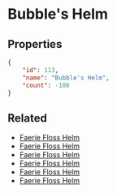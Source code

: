 # Bubble's Helm

<no description available>

## Properties

```json
{
    "id": 113,
    "name": "Bubble's Helm",
    "count": -100
}
```

## Related

- [Faerie Floss Helm](../items/3015-faerie-floss-helm.md)
- [Faerie Floss Helm](../items/3018-faerie-floss-helm.md)
- [Faerie Floss Helm](../items/3021-faerie-floss-helm.md)
- [Faerie Floss Helm](../items/3024-faerie-floss-helm.md)
- [Faerie Floss Helm](../items/3027-faerie-floss-helm.md)
- [Faerie Floss Helm](../items/3030-faerie-floss-helm.md)

